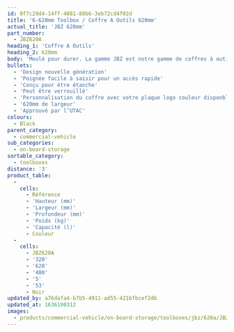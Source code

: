 ```yaml
---
id: 0f7c29d4-14ff-4081-88b6-3eb72cd4f02d
title: '6-620mm Toolbox / Coffre A Outils 620mm'
actual_title: 'JBZ 620mm'
part_number:
  - JBZ620A
heading_1: 'Coffre A Outils'
heading_2: 620mm
body: 'Moulé pour durer. La gamme JBZ est notre gamme de coffres à outils nouvelle génération conçue pour les véhicules industriels.'
bullets:
  - 'Design nouvelle génération'
  - 'Poignée facile à saisir pour un accès rapide'
  - 'Conçu pour être étanche'
  - 'Peut être verrouillé'
  - 'Personnalisation du coffre avec votre plaque logo couleur disponble (En option)'
  - '620mm de largeur'
  - 'Approuvé par l’UTAC'
colours:
  - Black
parent_category:
  - commercial-vehicle
sub_categories:
  - on-board-storage
sortable_category:
  - toolboxes
distance: '3'
product_table:
  -
    cells:
      - Référence
      - 'Hauteur (mm)'
      - 'Largeur (mm)'
      - 'Profondeur (mm)'
      - 'Poids (kg)'
      - 'Capacité (l)'
      - Couleur
  -
    cells:
      - JBZ620A
      - '320'
      - '620'
      - '400'
      - '5'
      - '53'
      - Noir
updated_by: a76dafa4-b7b5-4911-ad55-421bfbcef2db
updated_at: 1636100312
images:
  - products/commercial-vehicle/on-board-storage/toolboxes/jbz/620a/JBZ620a.png
---
```

